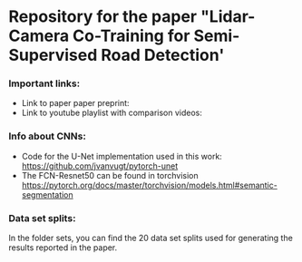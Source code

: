 # Repository for the paper "Lidar-Camera Co-Training for Semi-Supervised Road Detection'  
### Important links:
* Link to paper paper preprint: 
* Link to youtube playlist with comparison videos: 

### Info about CNNs:
* Code for the U-Net implementation used in this work:  https://github.com/jvanvugt/pytorch-unet
* The FCN-Resnet50 can be found in torchvision https://pytorch.org/docs/master/torchvision/models.html#semantic-segmentation 

### Data set splits:
In the folder sets, you can find the 20 data set splits used for generating the results reported in the paper.

